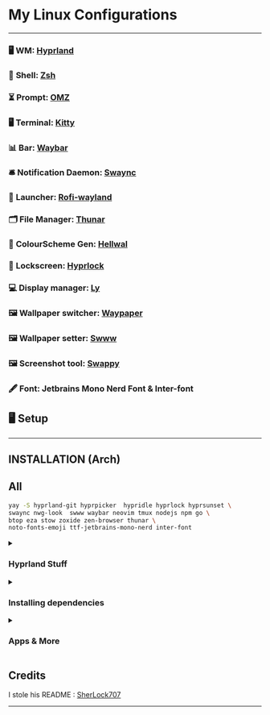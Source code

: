 # My Linux Configurations
---

### 🖥️ **WM**: [Hyprland](https://github.com/hyprwm/Hyprland)  
### 🐚 **Shell**: [Zsh](https://www.zsh.org/)  
### ⏳ **Prompt**: [OMZ](https://github.com/ohmyzsh/ohmyzsh)  
### 🖥️ **Terminal**: [Kitty](https://github.com/ohmyzsh/ohmyzsh)  
### 📊 **Bar**: [Waybar](https://github.com/Alexays/Waybar)  
### 🛎️ **Notification Daemon**: [Swaync](https://github.com/ErikReider/SwayNotificationCenter)  
### 🚀 **Launcher**: [Rofi-wayland](https://github.com/in0ni/rofi-wayland)  
### 🗂️ **File Manager**: [Thunar](https://docs.xfce.org/xfce/thunar/start)  
### 🎨 **ColourScheme Gen**: [Hellwal](https://github.com/danihek/hellwal)
### 🔐 **Lockscreen**: [Hyprlock](https://github.com/hyprwm/hyprlock)  
### 💻 **Display manager**: [Ly](https://docs.xfce.org/xfce/thunar/start)  
### 🖼️ **Wallpaper switcher**: [Waypaper](https://github.com/anufrievroman/waypaper)  
### 🖼️ **Wallpaper setter**: [Swww](https://github.com/LGFae/swww)
### 🖼 **Screenshot tool**: [Swappy](https://github.com/jtheoof/swappy)  
### 🖋️ **Font**: Jetbrains Mono Nerd Font & Inter-font

## 🖥️ Setup
---
## INSTALLATION (Arch)

**All**
---
```sh
yay -S hyprland-git hyprpicker  hypridle hyprlock hyprsunset \
swaync nwg-look  swww waybar neovim tmux nodejs npm go \
btop eza stow zoxide zen-browser thunar \
noto-fonts-emoji ttf-jetbrains-mono-nerd inter-font
```
<div align="left">

<details>
<summary><h3>Hyprland Stuff</h3></summary>

```sh
## Hyprland Stuff
yay -S hyprland-git hyprpicker  hypridle hyprlock hyprsunset\
swaync nwg-look  swww waybar
```

</details>

<details>
<summary><h3>Installing dependencies</h3></summary>
  
```sh
## Dependencies
pacman -S <>
```

</details>

<details>
<summary><h3>Apps & More</h3></summary>
  
```sh
## Code
yay -S neovim tmux nodejs npm go 
```
  
```sh
## CLI & Tools
yay -S btop eza stow zoxide 
```

```sh
## Browser & File Explorer
yay -S zen-browser thunar \
noto-fonts-emoji ttf-jetbrains-mono-nerd
```

</details>

</div>


## Credits

I stole his README : [SherLock707](https://github.com/SherLock707/hyprland_dot_yadm/blob/main/README.md)

---
